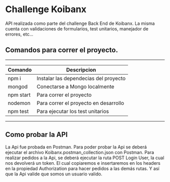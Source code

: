 # Challenge Koibanx

API realizada como parte del challenge Back End de Koibanx. La misma cuenta con validaciones de formularios, test unitarios, manejador de errores, etc...

## Comandos para correr el proyecto.
  -----------------   ------------------------------------------------------
| Comando            | Descripcion                                            |
| -----------------  | ------------------------------------------------------ |
| npm i              | Instalar las dependecias del proyecto                  |
| mongod             | Conectarse a Mongo localmente                          |
| npm start          | Para correr el proyecto                                |
| nodemon            | Para correr el proyecto en desarrollo                  |
| npm test           | Para ejecutar los test unitarios                       |
  -----------------   ------------------------------------------------------
## Como probar la API

La Api fue probada en Postman. Para poder probar la Api se deberá ejecutar el archivo Koibanx.postman_collection.json con Postman. Para realizar pedidos a la Api, se deberá ejecutar la ruta POST Login User, la cual nos devolverá un token. El cual copiaremos e insertaremos en los headers en la propiedad Authorization para hacer pedidos a las demás rutas. Y así que la Api valide que somos un usuario valido.
